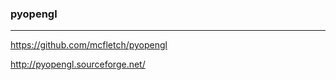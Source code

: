 ### pyopengl
---
https://github.com/mcfletch/pyopengl

http://pyopengl.sourceforge.net/

```
```

```
```

```
```


